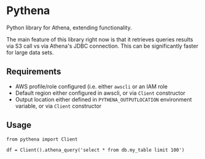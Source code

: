 # Pythena
Python library for Athena, extending functionality.

The main feature of this library right now is that it retrieves queries results via S3 call vs via Athena's JDBC connection. This can be significantly faster for large data sets.

## Requirements

- AWS profile/role configured (i.e. either `awscli` or an IAM role
- Default region either configured in awscli, or via `Client` constructor
- Output location either defined in `PYTHENA_OUTPUTLOCATION` environment variable, or via `Client` constructor

## Usage

```
from pythena import Client

df = Client().athena_query('select * from db.my_table limit 100')
```


